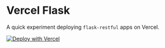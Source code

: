 # Vercel Flask

A quick experiment deploying `flask-restful` apps on Vercel.

[![Deploy with Vercel](https://vercel.com/button)](https://vercel.com/new/clone?repository-url=https%3A%2F%2Fgithub.com%2Fshiftsayan%2Fvercel-flask)
